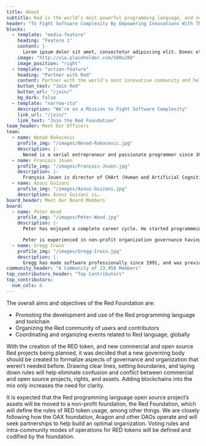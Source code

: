```yaml
---
title: About
subtitle: Red is the world’s most powerful programming language, and now it is becoming more accessible.
header: "To Fight Software Complexity By Empowering Innovations With The World’s Most Powerful Programming Language"
blocks:
  - template: "media-feature"
    heading: "Feature 1"
    content: |-
      Lorem ipsum dolor sit amet, consectetur adipiscing elit. Donec et lorem sed quam porta rhoncus. Pellentesque porttitor nisi sit amet tortor tristique, nec euismod odio laoreet. Vivamus non elementum sem, non sodales dolor. 
    image: "http://via.placeholder.com/500x280"
    image_position: "right"
  - template: "action-feature"
    heading: "Partner with Red"
    content: Partner with the world’s most innovative community and help us fight software complexity today.
    button_text: "Join Red"
    button_url: "/join/"
    bg_dark: false
  - template: "narrow-cta"
    description: "We’re on a Mission to Fight Software Complexity"
    link_url: "/join/"
    link_text: "Join the Red Foundation"
team_header: Meet Our Officers
team:
  - name: Nenad Rakocevic
    profile_img: "/images/Nenad-Rakocevic.jpg"
    description: |-
      Nenad is a serial entrepreneur and passionate programmer since 30+ years, giving him a broad and deep understanding of software technologies and industry. CTO for several startups in banking industry in late 90’s and early 00’s. Business experience ranging from small businesses to Fortune 500 companies. Author of several open source infrastructure software since 2000. Founded Red programming language in 2011 to fight back against the growing complexity in software world. Joined the leading Chinese startup incubator InnovationWorks in 2014 as EIR.
  - name: François Jouen
    profile_img: "/images/François-Jouen.jpg"
    description: |-
      François Jouen is director of CHArt (Human and Artificial Cognition Lab) in Paris and Director of Studies at EPHE (Ecole Pratique des Hautes Etudes, Université Paris Sciences et Lettres). For more than 20 years, he worked at the National Center for Scientific Research (CNRS) and studied the epigenetic approaches of the human development. Recent topics of research concern the development of motor imagery and brain computing in human children and the development of infrared technology for measuring pain in preterm infants and neonates. François began to program at University, and at MIT, in the Department of Aeronautics and Astronautics for the implementation of space-orbit biological experiments. He is now mainly involved in image processing and in the development of low-cost eye-tracking system and contactless monitoring systems for biological signals.
  - name: Azouz Guizani
    profile_img: "/images/Azouz-Guizani.jpg"
    description: Azouz Guizani is…
board_header: Meet Our Board Members
board:
  - name: Peter Wood
    profile_img: "/images/Peter-Wood.jpg"
    description: |- 
      Peter has enjoyed a complete career cycle. He started programmming and then through system design, project management, software development management, account managment, training management, senior management, management consulting returned back to programming. He worked for Unilever, Electronic Data Systems and as an independent consultant. He has led organizations with more than 1,000 employees and managed professional teams of more than 200 software engineers. He is equally at home working on his own with just a laptop for support.

      Peter is experienced in non-profit organization governance having served on the board of a UK college of further education, acted as a trustee of a UK pension fund with assets of more than £30 million and served on the governance committee of a non-profit international school.
  - name: Gregg Irwin
    profile_img: "/images/Gregg-Irwin.jpg"
    description: |-
      Gregg has made software professionally since 1991, and was previously SVP of Technology for Marston Financial Systems and CTO of LegalGrab.com. Five of the top ten banks in the U.S. have used software he developed, and he has been involved in every phase of the software process, in diverse environments, taking many systems from proof-of-concept to end-of-life. He holds a U.S. Patent (#7,546,372), was one of the first Visual Basic MVPs in the world, and is a conference presenter, author, and technical editor. He was also a member of the ACM and IEEE Computer Society for almost 20 years.
community_header: "A Community of 23,958 Members"
top_contributors_header: "Top Contributors"
top_contributors:
  num_cols: 6
---
```


The overall aims and objectives of the Red Foundation are:

* Promoting the development and use of the Red programming language and toolchain
* Organizing the Red community of users and contributors
* Coordinating and organizing events related to Red language, globally

With the creation of the RED token, and new commercial and open source Red projects being planned, it was decided that a new governing body should be created to formalize aspects of governance and organization that weren’t needed before. Drawing clear lines, setting boundaries, and laying down rules will help eliminate confusion and conflict between commercial and open source projects, rights, and assets. Adding blockchains into the mix only increases the need for clarity.

It is expected that the Red programming language open source project’s assets will be moved to a non-profit foundation, the Red Foundation, which will define the rules of RED token usage, among other things. We are closely following how the OAX foundation, Aragon and other DAOs operate and will seek partnerships to help build an optimal organization. Voting rules and intra-community modes of operations for RED tokens will be defined and codified by the foundation.
